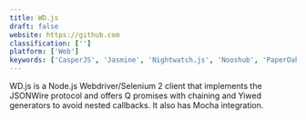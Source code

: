 ```yaml
---
title: WD.js
draft: false 
website: https://github.com
classification: ['']
platform: ['Web']
keywords: ['CasperJS', 'Jasmine', 'Nightwatch.js', 'Nooshub', 'PaperOak', 'Scanner', 'WebdriverIO', 'puppeteer', 'webdriver-sync']
---
```

WD.js is a Node.js Webdriver/Selenium 2 client that implements the JSONWire protocol and offers Q promises with chaining and Yiwed generators to avoid nested callbacks. It also has Mocha integration.